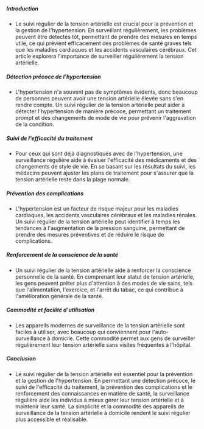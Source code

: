 ##### Introduction
* Le suivi régulier de la tension artérielle est crucial pour la prévention et la gestion de l'hypertension. En surveillant régulièrement, les problèmes peuvent être détectés tôt, permettant de prendre des mesures en temps utile, ce qui prévient efficacement des problèmes de santé graves tels que les maladies cardiaques et les accidents vasculaires cérébraux. Cet article explorera l'importance de surveiller régulièrement la tension artérielle.

##### Détection précoce de l'hypertension
* L'hypertension n'a souvent pas de symptômes évidents, donc beaucoup de personnes peuvent avoir une tension artérielle élevée sans s'en rendre compte. Un suivi régulier de la tension artérielle peut aider à détecter l'hypertension de manière précoce, permettant un traitement prompt et des changements de mode de vie pour prévenir l'aggravation de la condition.

##### Suivi de l'efficacité du traitement
* Pour ceux qui sont déjà diagnostiqués avec de l'hypertension, une surveillance régulière aide à évaluer l'efficacité des médicaments et des changements de style de vie. En se basant sur les résultats du suivi, les médecins peuvent ajuster les plans de traitement pour s'assurer que la tension artérielle reste dans la plage normale.

##### Prévention des complications
* L'hypertension est un facteur de risque majeur pour les maladies cardiaques, les accidents vasculaires cérébraux et les maladies rénales. Un suivi régulier de la tension artérielle peut identifier à temps les tendances à l'augmentation de la pression sanguine, permettant de prendre des mesures préventives et de réduire le risque de complications.

##### Renforcement de la conscience de la santé
* Un suivi régulier de la tension artérielle aide à renforcer la conscience personnelle de la santé. En comprenant leur statut de tension artérielle, les gens peuvent prêter plus d'attention à des modes de vie sains, tels que l'alimentation, l'exercice, et l'arrêt du tabac, ce qui contribue à l'amélioration générale de la santé.

##### Commodité et facilité d'utilisation
* Les appareils modernes de surveillance de la tension artérielle sont faciles à utiliser, avec beaucoup qui conviennent pour l'auto-surveillance à domicile. Cette commodité permet aux gens de surveiller régulièrement leur tension artérielle sans visites fréquentes à l'hôpital.

##### Conclusion
* Le suivi régulier de la tension artérielle est essentiel pour la prévention et la gestion de l'hypertension. En permettant une détection précoce, le suivi de l'efficacité du traitement, la prévention des complications et le renforcement des connaissances en matière de santé, la surveillance régulière aide les individus à mieux gérer leur tension artérielle et à maintenir leur santé. La simplicité et la commodité des appareils de surveillance de la tension artérielle à domicile rendent le suivi régulier plus accessible et réalisable.
